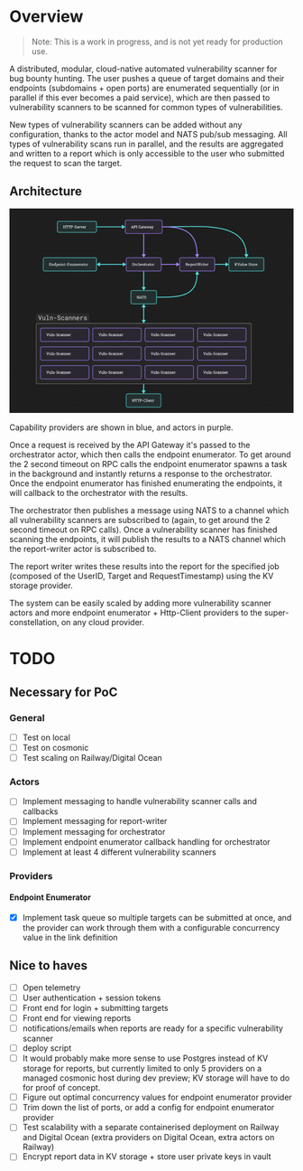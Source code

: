 # Overview
> Note: This is a work in progress, and is not yet ready for production use.


A distributed, modular, cloud-native automated vulnerability scanner for bug bounty hunting. The user pushes a queue of
target domains and their endpoints (subdomains + open ports) are enumerated sequentially (or in parallel if this ever 
becomes a paid service), which are then passed to vulnerability scanners to be scanned for common types of vulnerabilities. 

New types of vulnerability scanners can be added without any configuration, thanks to the actor model and 
NATS pub/sub messaging. All types of vulnerability scans run in parallel, and the results are aggregated and written to a
report which is only accessible to the user who submitted the request to scan the target.

## Architecture
![img.png](img.png)

Capability providers are shown in blue, and actors in purple. 

Once a request is received by the API Gateway it's passed to the orchestrator actor, which then calls the endpoint 
enumerator. To get around the 2 second timeout on RPC calls the endpoint enumerator spawns a task in the background and 
instantly returns a response to the orchestrator. Once the endpoint enumerator has finished enumerating the endpoints, it
will callback to the orchestrator with the results. 

The orchestrator then publishes a message using NATS to a channel which all vulnerability scanners are subscribed to
(again, to get around the 2 second timeout on RPC calls). Once a vulnerability scanner has finished scanning the
endpoints, it will publish the results to a NATS channel which the report-writer actor is subscribed to. 

The report writer writes these results into the report for the specified job (composed of the UserID, Target and 
RequestTimestamp) using the KV storage provider.

The system can be easily scaled by adding more vulnerability scanner actors and more endpoint enumerator + Http-Client 
providers to the super-constellation, on any cloud provider.  




# TODO
## Necessary for PoC
### General
- [ ] Test on local
- [ ] Test on cosmonic
- [ ] Test scaling on Railway/Digital Ocean

### Actors
- [ ] Implement messaging to handle vulnerability scanner calls and callbacks
- [ ] Implement messaging for report-writer
- [ ] Implement messaging for orchestrator
- [ ] Implement endpoint enumerator callback handling for orchestrator
- [ ] Implement at least 4 different vulnerability scanners

### Providers
#### Endpoint Enumerator
- [x] Implement task queue so multiple targets can be submitted at once, and the provider can work through them with a 
      configurable concurrency value in the link definition

## Nice to haves
- [ ] Open telemetry
- [ ] User authentication + session tokens
- [ ] Front end for login + submitting targets
- [ ] Front end for viewing reports 
- [ ] notifications/emails when reports are ready for a specific vulnerability scanner
- [ ] deploy script
- [ ] It would probably make more sense to use Postgres instead of KV storage for reports, but currently limited
      to only 5 providers on a managed cosmonic host during dev preview; KV storage will have to do for proof of concept.
- [ ] Figure out optimal concurrency values for endpoint enumerator provider
- [ ] Trim down the list of ports, or add a config for endpoint enumerator provider
- [ ] Test scalability with a separate containerised deployment on Railway and Digital Ocean 
      (extra providers on Digital Ocean, extra actors on Railway)
- [ ] Encrypt report data in KV storage + store user private keys in vault
